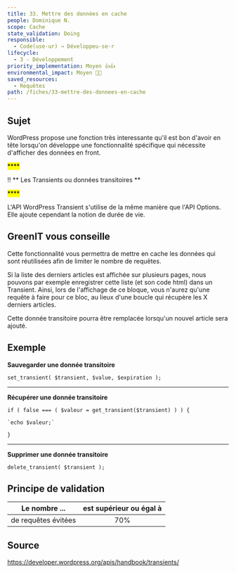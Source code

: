 ```yaml
---
title: 33. Mettre des données en cache
people: Dominique N.
scope: Cache
state_validation: Doing
responsible: 
  - Code(use·ur) → Développeu·se·r
lifecycle: 
  - 3 - Développement
priority_implementation: Moyen 👍👍
environmental_impact: Moyen 🌱🌱
saved_resources:
  - Requêtes
path: /fiches/33-mettre-des-donnees-en-cache
---
```


## Sujet

WordPress propose une fonction très interessante qu'il est bon d'avoir en tête lorsqu'on développe une fonctionnalité spécifique qui nécessite d'afficher des données en front.

<mark>\*\*\*\*</mark>

!! ** Les Transients ou données transitoires **

<mark>\*\*\*\*</mark>

L'API WordPress Transient s'utilise de la même manière que l'API Options. Elle ajoute cependant la notion de durée de vie.

## GreenIT vous conseille

Cette fonctionnalité vous permettra de mettre en cache les données qui sont réutilisées afin de limiter le nombre de requêtes.

Si la liste des derniers articles est affichée sur plusieurs pages, nous pouvons par exemple enregistrer cette liste (et son code html) dans un Transient. Ainsi, lors de l'affichage de ce bloque, vous n'aurez qu'une requête à faire pour ce bloc, au lieux d'une boucle qui récupère les X derniers articles.

Cette donnée transitoire pourra être remplacée lorsqu'un nouvel article sera ajouté.

## Exemple

**Sauvegarder une donnée transitoire**

`set_transient( $transient, $value, $expiration );`

---

**Récupérer une donnée transitoire**

`if ( false === ( $valeur = get_transient($transient) ) ) {`

    `echo $valeur;`

`}`

---

**Supprimer une donnée transitoire**

`delete_transient( $transient );`

## Principe de validation

| Le nombre ... | est supérieur ou égal à |
| ------------- | :---------------------: |
| de requêtes évitées        |            70%            |

## Source

<https://developer.wordpress.org/apis/handbook/transients/>